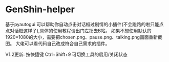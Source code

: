 # GenShin-helper
基于pyautogui
可以帮助你自动点击对话框过剧情的小插件(不会跑路的啦只能点点对话框这样子),具体的使用教程请出门左拐去B站。
如果不想使用默认的1920*1080的大小，需要把chosen.png、pause.png、talking.png画面重新截图。
大佬可以看代码自己改成符合自己需求的插件。

V1.2更新:
按快捷键 Ctrl+Shift+9 可切换工具的启用/关闭状态
